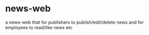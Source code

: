 # news-web
a news-web that for publishers to publish/edit/delete news and for employees to read/like news etc
